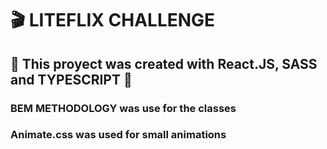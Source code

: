 # 🎬 LITEFLIX CHALLENGE

## 📌 This proyect was created with React.JS, SASS and TYPESCRIPT 📌


### BEM METHODOLOGY was use for the classes

### Animate.css was used for small animations
